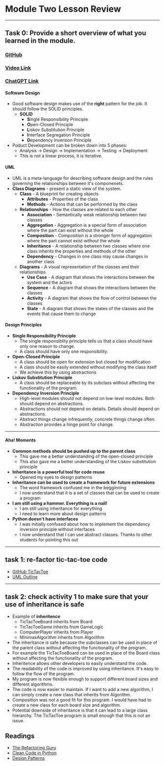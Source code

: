 # Module Two Lesson Review
---
## Task 0: Provide a short overview of what you learned in the module.
### [GitHub](https://github.com/bennyp85/sit320-advanced-algorithms/tree/master/module%202)
### [Video Link]()
### [ChatGPT Link](https://chat.openai.com/share/acfd037f-7d5f-4b95-93e5-795b42b8172b)
#### **Software Design**
- Good software design makes use of the **right** pattern for the job. It should follow the SOLID principles.
    - **SOLID**
        - **S**ingle Responsibility Principle
        - **O**pen-Closed Principle
        - **L**iskov Substitution Principle
        - **I**nterface Segregation Principle
        - **D**ependency Inversion Principle
- Poduct Development can be broken down into 5 phases:
    - Analysis -> Design -> Implementation -> Testing -> Deployment
    - This is not a linear process, it is iterative.
#### **UML**
- UML is a meta-language for describing software design and the rules governing the relationships between it's componenets.
- **Class Diagrams** - present a static view of the system.
    - **Class** - A blueprint for creating objects
        - **Attributes** - Properties of the class
        - **Methods** - Actions that can be performed by the class
    - **Relationships** - How the classes are related to each other
        - **Association** - Semantically weak relationship between two classes
        - **Aggregation** - Aggregation is a special form of association where the part can exist without the whole
        - **Composition** - Composition is a stronger form of aggregation where the part cannot exist without the whole
        - **Inheritance** - A relationship between two classes where one class inherits the properties and methods of the other
        - **Dependency** - Changes in one class may cause changes in another class
    - **Diagrams** - A visual representation of the classes and their relationships
        - **Use Case** - A diagram that shows the interactions between the system and the actors 
        - **Sequence** - A diagram that shows the interactions between the classes
        - **Activity** - A diagram that shows the flow of control between the classes
        - **State** - A diagram that shows the states of the classes and the events that cause them to change
#### **Design Principles**
- **Single Responsibility Principle**
    - The single responsiblity principle tells us that a class should have only one reason to change. 
    - A class should have only one responsibility.
- **Open-Closed Principle**
    - A class should be open for extension but closed for modification
    - A class should be easily extended without modifying the class itself
    - We achieve this by using abstractions
- **Liskov Substitution Principle**
    - A class should be replaceable by its subclass without affecting the functionality of the program.
- **Dependency Inversion Principle**
    - High-level modules should not depend on low-level modules. Both should depend on abstractions.
    - Abstractions should not depend on details. Details should depend on abstractions.
    - Abstract things change infrequently, concrete things change often.
    - Abstraction provides a hinge point for change.
---
#### **Aha! Moments**
- **Common methods should be pushed up to the parent class**
    - This gave me a better understanding of the open-closed principle
    - This also gave me a better understanding of the Liskov substitution principle
- **Inheritance is a powerful tool for code reuse**
    - Opened my eyes to design patterns
- **Inheritance can be used to create a framework for future extensions**
    - The word framework confused me in the begginning
    - I now understand that it is a set of classes that can be used to create a program
- **I am still using a hammer. Everything is a nail!**
    - I am still using inheritance for everything
    - I need to learn more about design patterns
- **Python doesn't have interfaces**
    - I was initially confused about how to implement the dependency inversion principle without interfaces
    - I now understand that I can use abstract classes. Thanks to other students for pointing this out
---
## task 1: re-factor tic-tac-toe code
- [GitHub TicTacToe](https://github.com/bennyp85/sit320-advanced-algorithms/blob/master/module%202/tic-tac-toe.ipynb)
- [UML Outline](https://github.com/bennyp85/sit320-advanced-algorithms/blob/master/module%202/uml-notes.md)
---
## task 2: check activity 1 to make sure that your use of inheritance is safe
- Example of **inheritence**
    - TicTacToeBoard inherits from Board
    - TicTacToeGame inherits from GameLogic
    - ComputerPlayer inherits from Player
    - MinimaxAlgorithm inherits from Algorithm
- The inheritance is safe because the subclasses can be used in place of the parent class without affecting the functionality of the program.
- For example the TicTacToeBoard can be used in place of the Board class without affecting the functionality of the program.
- Inheritence allows other developers to easily understand the code.
- The readability of the code is improved by using inheritance. It's easy to follow the flow of the program.
- My program is now flexible enough to support different board sizes and different algorithms.
- The code is now easier to maintain. If I want to add a new algorithm, I can simply create a new class that inherits from Algorithm.
- Composition was not a good fit for this program. I would have had to create a new class for each board size and algorithm.
- Potential downside of inheritance is that it can lead to a large class hierarchy. The TicTacToe program is small enough that this is not an issue.

## Readings
- [The Refactoring Guru](https://refactoring.guru/)
- [Clean Code in Python](https://www.amazon.com/Clean-Code-Python-Refactor-legacy/dp/1788835832)
- [Design Patterns](https://wnmurphy.com/assets/pdf/Robert_C._Martin_-_2000_-_Principles_and_Patterns.pdf)